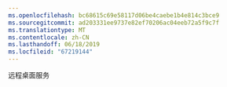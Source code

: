 ```yaml
---
ms.openlocfilehash: bc68615c69e58117d06be4caebe1b4e814c3bce9
ms.sourcegitcommit: ad203331ee9737e82ef70206ac04eeb72a5f9c7f
ms.translationtype: MT
ms.contentlocale: zh-CN
ms.lasthandoff: 06/18/2019
ms.locfileid: "67219144"
---
```

远程桌面服务